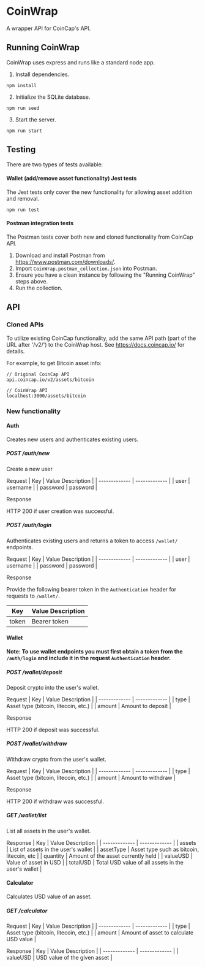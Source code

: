 # CoinWrap
A wrapper API for CoinCap's API.

## Running CoinWrap
CoinWrap uses express and runs like a standard node app.

1. Install dependencies.
```
npm install
```

2. Initialize the SQLite database.
```
npm run seed
```

3. Start the server.
```
npm run start
```

## Testing
There are two types of tests available:
#### Wallet (add/remove asset functionality) Jest tests
The Jest tests only cover the new functionality for allowing asset addition and removal.
```
npm run test
```
#### Postman integration tests
The Postman tests cover both new and cloned functionality from CoinCap API.
1. Download and install Postman from https://www.postman.com/downloads/.
2. Import `CoinWrap.postman_collection.json` into Postman.
3. Ensure you have a clean instance by following the "Running CoinWrap" steps above.
3. Run the collection. 


## API

### Cloned APIs
To utilize existing CoinCap functionality, add the same API path (part of the URL after '/v2/') to the CoinWrap host. See https://docs.coincap.io/ for details.

For example, to get Bitcoin asset info:
```
// Original CoinCap API
api.coincap.io/v2/assets/bitcoin

// CoinWrap API
localhost:3000/assets/bitcoin
```

### New functionality
#### Auth
Creates new users and authenticates existing users. 

##### **POST** /auth/new
Create a new user

Request
| Key | Value Description |
| ------------- | ------------- |
| user  | username  |
| password | password  |

Response

HTTP 200 if user creation was successful. 


##### **POST** /auth/login
Authenticates existing users and returns a token to access `/wallet/` endpoints.

Request
| Key | Value Description |
| ------------- | ------------- |
| user  | username  |
| password | password  |

Response

Provide the following bearer token in the `Authentication` header for requests to `/wallet/`.

| Key | Value Description |
| ------------- | ------------- |
| token  | Bearer token  |

#### Wallet

**Note: To use wallet endpoints you must first obtain a token from the `/auth/login` and include it in the request `Authentication` header.**
##### **POST** /wallet/deposit
Deposit crypto into the user's wallet.

Request
| Key | Value Description |
| ------------- | ------------- |
| type  | Asset type (bitcoin, litecoin, etc.)  |
| amount | Amount to deposit  |

Response

HTTP 200 if deposit was successful. 

##### **POST** /wallet/withdraw
Withdraw crypto from the user's wallet.

Request
| Key | Value Description |
| ------------- | ------------- |
| type  | Asset type (bitcoin, litecoin, etc.)  |
| amount | Amount to withdraw  |

Response

HTTP 200 if withdraw was successful. 

##### **GET** /wallet/list
List all assets in the user's wallet.

Response
| Key | Value Description |
| ------------- | ------------- |
| assets  | List of assets in the user's wallet  |
| assetType  | Asset type such as bitcoin, litecoin, etc |
| quantity  | Amount of the asset currently held |
| valueUSD | Value of asset in USD |
| totalUSD | Total USD value of all assets in the user's wallet |

#### Calculator
Calculates USD value of an asset.

##### **GET** /calculator

Request
| Key | Value Description |
| ------------- | ------------- |
| type  | Asset type (bitcoin, litecoin, etc.)  |
| amount  | Amount of asset to calculate USD value |

Response
| Key | Value Description |
| ------------- | ------------- |
| valueUSD  | USD value of the given asset |
